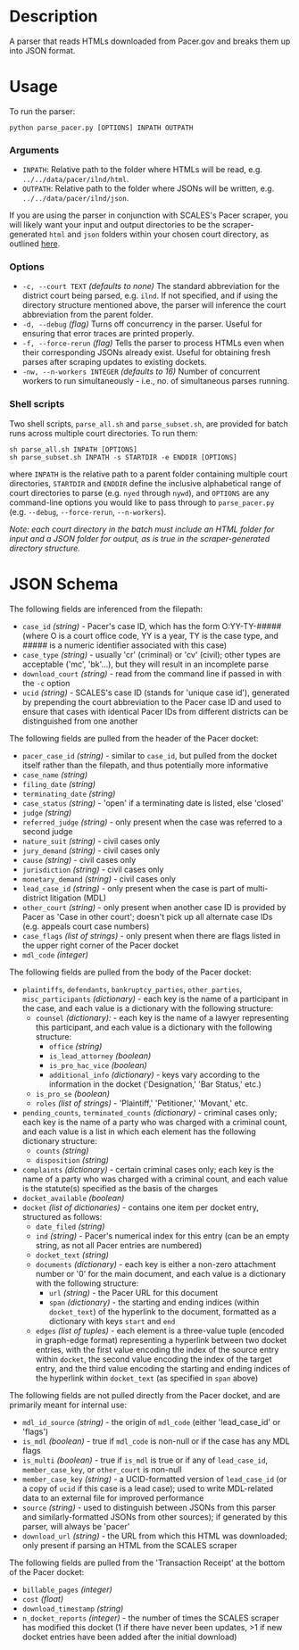 # Description
A parser that reads HTMLs downloaded from Pacer.gov and breaks them up into JSON format.

# Usage
To run the parser:

    python parse_pacer.py [OPTIONS] INPATH OUTPATH
    
### Arguments
 - `INPATH`: Relative path to the folder where HTMLs will be read, e.g.   `../../data/pacer/ilnd/html`.
 - `OUTPATH`: Relative path to the folder where JSONs will be written, e.g.   `../../data/pacer/ilnd/json`.
 
If you are using the parser in conjunction with SCALES's Pacer scraper, you will likely want your input and output directories to be the scraper-generated `html` and `json` folders within your chosen court directory, as outlined [here](../downloader/README.md#directory-structure).

### Options
- `-c, --court TEXT` *(defaults to none)* The standard abbreviation for the district court being parsed, e.g. `ilnd`. If not specified, and if using the directory structure mentioned above, the parser will inference the court abbreviation from the parent folder.
- `-d, --debug` *(flag)* Turns off concurrency in the parser. Useful for ensuring that error traces are printed properly.
- `-f, --force-rerun` *(flag)* Tells the parser to process HTMLs even when their corresponding JSONs already exist. Useful for obtaining fresh parses after scraping updates to existing dockets.
- `-nw, --n-workers INTEGER` *(defaults to 16)* Number of concurrent workers to run simultaneously - i.e., no. of simultaneous parses running.

### Shell scripts
Two shell scripts, `parse_all.sh` and `parse_subset.sh`, are provided for batch runs across multiple court directories. To run them:

    sh parse_all.sh INPATH [OPTIONS]
    sh parse_subset.sh INPATH -s STARTDIR -e ENDDIR [OPTIONS]
    
where `INPATH` is the relative path to a parent folder containing multiple court directories, `STARTDIR` and `ENDDIR` define the inclusive alphabetical range of court directories to parse (e.g. `nyed` through `nywd`), and `OPTIONS` are any command-line options you would like to pass through to `parse_pacer.py` (e.g. `--debug`, `--force-rerun`, `--n-workers`).

*Note: each court directory in the batch must include an HTML folder for input and a JSON folder for output, as is true in the scraper-generated directory structure.*

# JSON Schema
The following fields are inferenced from the filepath:
- `case_id` *(string)* - Pacer's case ID, which has the form O:YY-TY-##### (where O is a court office code, YY is a year, TY is the case type, and ##### is a numeric identifier associated with this case)
- `case_type` *(string)* - usually 'cr' (criminal) or 'cv' (civil); other types are acceptable ('mc', 'bk'...), but they will result in an incomplete parse
- `download_court` *(string)* - read from the command line if passed in with the `-c` option
- `ucid` *(string)* - SCALES's case ID (stands for 'unique case id'), generated by prepending the court abbreviation to the Pacer case ID and used to ensure that cases with identical Pacer IDs from different districts can be distinguished from one another

The following fields are pulled from the header of the Pacer docket:
- `pacer_case_id` *(string)* - similar to `case_id`, but pulled from the docket itself rather than the filepath, and thus potentially more informative
- `case_name` *(string)*
- `filing_date` *(string)*
- `terminating_date` *(string)*
- `case_status` *(string)* - 'open' if a terminating date is listed, else 'closed'
- `judge` *(string)*
- `referred_judge` *(string)* - only present when the case was referred to a second judge
- `nature_suit` *(string)* - civil cases only
- `jury_demand` *(string)* - civil cases only
- `cause` *(string)* - civil cases only
- `jurisdiction` *(string)* - civil cases only
- `monetary_demand` *(string)* - civil cases only
- `lead_case_id` *(string)* - only present when the case is part of multi-district litigation (MDL)
- `other_court` *(string)* - only present when another case ID is provided by Pacer as 'Case in other court'; doesn't pick up all alternate case IDs (e.g. appeals court case numbers)
- `case_flags` *(list of strings)* - only present when there are flags listed in the upper right corner of the Pacer docket
- `mdl_code` *(integer)*

The following fields are pulled from the body of the Pacer docket:
- `plaintiffs`, `defendants`, `bankruptcy_parties`, `other_parties`, `misc_participants`  *(dictionary)* - each key is the name of a participant in the case, and each value is a dictionary with the following structure:
  - `counsel` *(dictionary):* - each key is the name of a lawyer representing this participant, and each value is a dictionary with the following structure:
    - `office` *(string)*
    - `is_lead_attorney` *(boolean)*
    - `is_pro_hac_vice` *(boolean)*
    - `additional_info` *(dictionary)* - keys vary according to the information in the docket ('Designation,' 'Bar Status,' etc.)
  - `is_pro_se` *(boolean)*
  - `roles` *(list of strings)* - 'Plaintiff,' 'Petitioner,' 'Movant,' etc.
- `pending_counts`, `terminated_counts` *(dictionary)* - criminal cases only; each key is the name of a party who was charged with a criminal count, and each value is a list in which each element has the following dictionary structure:
  - `counts` *(string)*
  - `disposition` *(string)*
- `complaints` *(dictionary)* - certain criminal cases only; each key is the name of a party who was charged with a criminal count, and each value is the statute(s) specified as the basis of the charges
- `docket_available` *(boolean)*
- `docket` *(list of dictionaries)* - contains one item per docket entry, structured as follows:
  - `date_filed` *(string)*
  - `ind` *(string)* - Pacer's numerical index for this entry (can be an empty string, as not all Pacer entries are numbered)
  - `docket_text` *(string)*
  - `documents` *(dictionary)* - each key is either a non-zero attachment number or '0' for the main document, and each value is a dictionary with the following structure:
    - `url` *(string)* - the Pacer URL for this document
    - `span` *(dictionary)* - the starting and ending indices (within `docket_text`) of the hyperlink to the document, formatted as a dictionary with keys `start` and `end`
  - `edges` *(list of tuples)* - each element is a three-value tuple (encoded in graph-edge format) representing a hyperlink between two docket entries, with the first value encoding the index of the source entry within `docket`, the second value encoding the index of the target entry, and the third value encoding the starting and ending indices of the hyperlink within `docket_text` (as specified in `span` above)

The following fields are not pulled directly from the Pacer docket, and are primarily meant for internal use:
- `mdl_id_source` *(string)* - the origin of `mdl_code` (either 'lead_case_id' or 'flags')
- `is_mdl` *(boolean)* - true if `mdl_code` is non-null or if the case has any MDL flags
- `is_multi` *(boolean)* - true if `is_mdl` is true or if any of `lead_case_id`, `member_case_key`, or `other_court` is non-null
- `member_case_key` *(string)* - a UCID-formatted version of `lead_case_id` (or a copy of `ucid` if this case is a lead case); used to write MDL-related data to an external file for improved performance
- `source` *(string)* - used to distinguish between JSONs from this parser and similarly-formatted JSONs from other sources); if generated by this parser, will always be 'pacer'
- `download_url` *(string)* - the URL from which this HTML was downloaded; only present if parsing an HTML from the SCALES scraper

The following fields are pulled from the 'Transaction Receipt' at the bottom of the Pacer docket:
- `billable_pages` *(integer)*
- `cost` *(float)*
- `download_timestamp` *(string)*
- `n_docket_reports` *(integer)* - the number of times the SCALES scraper has modified this docket (1 if there have never been updates, >1 if new docket entries have been added after the initial download)